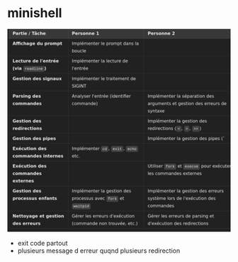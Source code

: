 # minishell

![alt text](<Screenshot from 2025-02-20 13-25-26.png>)



- exit code partout
- plusieurs message d erreur quqnd plusieurs redirection